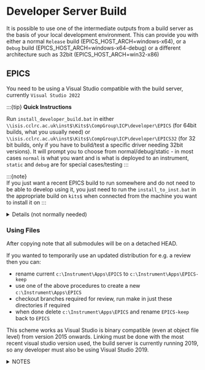 # Developer Server Build

It is possible to use one of the intermediate outputs from a build server as the basis of your local development environment. This can provide you with either a normal `Release` build (EPICS_HOST_ARCH=windows-x64), or a `Debug` build (EPICS_HOST_ARCH=windows-x64-debug) or a different architecture such as 32bit (EPICS_HOST_ARCH=win32-x86)

## EPICS
You need to be using a Visual Studio compatible with the build server, currently `Visual Studio 2022` 

:::{tip}
**Quick Instructions**

Run `install_developer_build.bat` in either `\\isis.cclrc.ac.uk\inst$\Kits$\CompGroup\ICP\developer\EPICS` (for 64bit builds, what you usually need) or `\\isis.cclrc.ac.uk\inst$\Kits$\CompGroup\ICP\developer\EPICS32` (for 32 bit builds, only if you have to build/test a specific driver needing 32bit versions). It will prompt you to choose from  normal/debug/static - in most cases `normal`
is what you want and is what is deployed to an instrument, `static` and `debug` are for special cases/testing 
:::

:::{note}  
If you just want a recent EPICS build to run somewhere and do not need to be able to develop using it, you just need to run the `install_to_inst.bat` in the appropriate build on `kits$` when connected from the machine you want to install it on
::: 

 <details> <summary> Details (not normally needed) </summary>

If you wish to use a `debug` build, replace `x64` in paths below with `x64-debug`

The EPICS clean Windows 10 Jenkins build workspace is copied to  `\\isis.cclrc.ac.uk\inst$\Kits$\CompGroup\ICP\developer\EPICS` - this contains 
much more than an instrument installation e.g. it has all the local `.git` submodules and `*.lib` link libraries as well as temporary build (`O.*`) object file directories. It can thus be used as the basis for rapid further development work on your local computer. A standard instrument debug install for example would allow you to run an ioc in debug mode, but any further development would require re-generating the relevant `*.lib` files need to link the IOC and so take longer than using a developer debug build. 

CAUTION: updating an existing `C:\Instrument\Apps\EPICS` by the mechanism described here is the equivalent of deleting the directory, a full new `git clone --recursive` and then a build. You will lose all current changes to files and also any local git branches you created in that directory. Any changes there you want to keep you must push to Github and then re-checkout the branch after the update. Stashing changes to files is not enough as the local git repos are replaced - you need to push remotely.

you would need to find an appropriate build number in `\\isis.cclrc.ac.uk\inst$\Kits$\CompGroup\ICP\developer\EPICS\windows-x64` and then run e.g.
```
robocopy \\isis.cclrc.ac.uk\inst$\Kits$\CompGroup\ICP\developer\EPICS\windows-x64\BUILD-1 c:\Instrument\Apps\EPICS -MIR -NFL -NDL -NP -R:1 -MT -LOG:NUL
```
As an extra check you can re-run the robocopy without the LOG option. This should not take too long and should not print any errors or have any entries in the Mismatch/FAILED/Extras columns displayed at the end.  

you should have a compiled and ready to use distribution, with git pointing at current commit heads.
This may take a while to complete - at least 10 minutes, but longer if your disk is not an SSD for example.

**Alternative for slow network connection**

You can instead copy `EPICS-windows-x64.7z` from `\\isis.cclrc.ac.uk\inst$\Kits$\CompGroup\ICP\developer\zips` and unpack this locally using
the [7-zip](https://www.7-zip.org/) program. Either drag the file using windows explorer, or if you have a very slow connection or one that might get interrupted you can try using `robocopy` in _restartable mode_. Open a cmd prompt, change to the relevant directory and type:
```
robocopy "\\isis.cclrc.ac.uk\inst$\Kits$\CompGroup\ICP\developer\zips" "." EPICS-windows-x64.7z /J /Z 
```
Note that this pre-allocates the full file space before starting the copy. I found that if I interrupt the copy with Ctrl-C and then type the command again, it picks up where it left off, so it looks hopeful it will handle network connection breaks.
 </details>

### Using Files

After copying note that all submodules will be on a detached HEAD. 
 
If you wanted to temporarily use an updated distribution for e.g. a review then you can: 
- rename current `c:\Instrument\Apps\EPICS` to `c:\Instrument\Apps\EPICS-keep`
- use one of the above procedures to create a new `c:\Instrument\Apps\EPICS`
- checkout branches required for review, run make in just these directories if required
- when done delete `c:\Instrument\Apps\EPICS` and rename `EPICS-keep` back to `EPICS`

This scheme works as Visual Studio is binary compatible (even at object file level) from version 2015 onwards. Linking must be done with the most recent visual studio version used, the build server is currently running 2019, so any developer must also be using Visual Studio 2019.  
 

<details> <summary> NOTES </summary>

We now copy `CMakeCache.txt` across, if we later again have different developer and build server versions of visual studio then we will again need to not copy it as it is invalid if the visual studio version number is different (2017 v 2019). 

CMake is used in a few third party modules e.g. MySQL, gsl, OpenCV. Compatible binaries for these will always be copied across, so IOCs can be compiled and linked, but if `CMakeCache.txt` is missing a `make` in the top level will rebuild these modules, some of which do take a while.
</details>